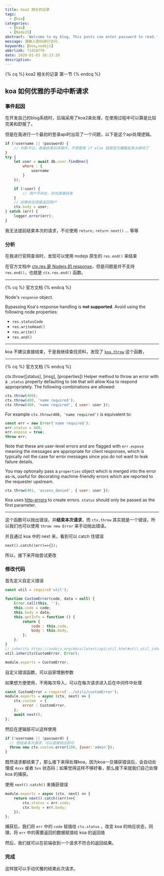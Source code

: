 ```yaml
---
title: koa2 相关的记录
tags:
  - [koa]
categories:
  - [koa]
  - [NodeJS]
abstract: 'Welcome to my blog, This posts can enter password to read.'
message: 请输入密码进行访问.
keywords: [koa,nodejs]
abbrlink: 71d38ff0
date: 2020-01-03 16:23:28
description:
---
```


{% cq %} koa2 相关的记录 第一节 {% endcq %}

<!-- more -->

## koa 如何优雅的手动中断请求

### 事件起因

在开发自己的blog系统时，后端采用了koa2来处理，在使用过程中可以算是比较完美和舒服了。

但是在我进行一个最初的登录api时出现了一个问题，以下是这个api处理逻辑。

```js
if (!username || !password) {
    // 判断不过，直接结束后续操作，不想使用 if else 就是因为嫌看起来太麻烦了
}
try {
    let user = await db.user.findOne({
        where : {
            username
        }
    });

    if (!user) {
        // 用户不存在，则也直接结束
    }
    // 如果存在直接返回用户
    ctx.body = user;
} catch (err) {
    logger.error(err);
}
```

我无法提前结束本次的请求，不论使用 `return;` `return next()` ... 等等

### 分析

在我进行官网查询时，发现可以使用 nodejs 原生的 `res.end()` 来结束

在官方文档中 [ctx.res 是 Nodejs 的 response](https://github.com/koajs/koa/blob/master/docs/api/context.md#ctxres)，但是问题是并不支持 `res.end()`，也就是 `ctx.res.end()` 函数。

***

{% cq %} 官方文档 {% endcq %}

Node's `response` object.

Bypassing Koa's response handling is __not supported__. Avoid using the following node properties:

- `res.statusCode`
- `res.writeHead()`
- `res.write()`
- `res.end()`

***

koa 不建议直接结束，于是我继续查找资料，发现了 [`koa.throw`](https://github.com/koajs/koa/blob/master/docs/api/context.md#ctxthrowstatus-msg-properties) 这个函数，

***

{% cq %} 官方文档 {% endcq %}

  ctx.throw([status], [msg], [properties])
  Helper method to throw an error with a `.status` property
  defaulting to `500` that will allow Koa to respond appropriately.
  The following combinations are allowed:

```js
ctx.throw(400);
ctx.throw(400, 'name required');
ctx.throw(400, 'name required', { user: user });
```

  For example `ctx.throw(400, 'name required')` is equivalent to:

```js
const err = new Error('name required');
err.status = 400;
err.expose = true;
throw err;
```

  Note that these are user-level errors and are flagged with
  `err.expose` meaning the messages are appropriate for
  client responses, which is typically not the case for
  error messages since you do not want to leak failure
  details.

  You may optionally pass a `properties` object which is merged into the error as-is, useful for decorating machine-friendly errors which are reported to the requester upstream.

```js
ctx.throw(401, 'access_denied', { user: user });
```

Koa uses [http-errors](https://github.com/jshttp/http-errors) to create errors. `status` should only be passed as the first parameter.

***

这个函数可以抛出错误，并**结束本次请求**，而 `ctx,throw` 其实就是一个错误，所以我们也可以使用 `throw new Error` 来手动抛出错误。

并且通过 koa 中的 next 来，看到可以 catch 住错误

```
next().catch((err)=>{});
```

所以，接下来开始尝试更改

### 修改代码

首先定义自定义错误

```js
const util = require('util');

function CustomError(code, data = null) {
    Error.call(this, '');
    this.code = code;
    this.body = data;
    this.getInfo = function () {
        return {
            code : this.code,
            body : this.body,
        };
    };
}
// inherits https://nodejs.org/docs/latest/api/util.html#util_util_inherits_constructor_superconstructor
util.inherits(CustomError, Error);

module.exports = CustomError;
```

自定义错误函数，可以自家增删参数

如果想方便使用，不用每次导入，可以在每次请求进入后在中间件中处理

```js
const CustomError = require('../utils/customError');
module.exports = async (ctx, next) => {
    ctx.custom  = {
        error : CustomError,
    };
    await next();
};
```

然后在逻辑层可以这样使用

```js
if (!username || !password) {
  // 想结束本次请求，可以直接抛出即可
  throw new ctx.custom.error(200, {user:'admin'});
}
```

既然请求都结束了，那么接下来得处理koa，因为koa一旦捕获错误后，会自动处理成 `4xxx` 或者 `5xx` 状态码；如果觉得这样不够好看，那么接下来就我们自己处理 koa 的捕获。

使用 `next().catch()` 来捕获错误

```js
module.exports = async (ctx, next) => {
    return next().catch((err)=>{
        ctx.status = err.code;
        ctx.body = err.body;
    });
};
```

捕获后，我们将 `err` 中的 `code` 赋值给 `ctx.status` ，改变 koa 的响应状态，同理，将 `err` 中的需要返回的数据赋值给 koa 的返回值

然后，我们就可以在前端收到一个请求不符合的返回结果。

### 完成

这样就可以手动优雅的结束此次请求。